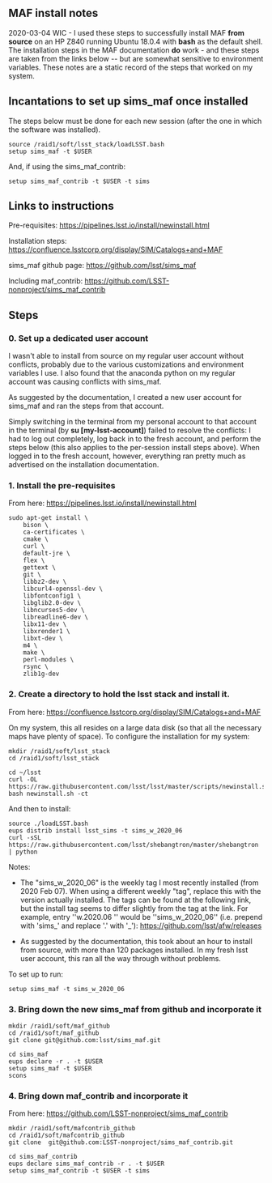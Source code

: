 ## MAF install notes ##

2020-03-04 WIC - I used these steps to successfully install MAF **from
source** on an HP Z840 running Ubuntu 18.0.4 with **bash** as the
default shell. The installation steps in the MAF documentation **do**
work - and these steps are taken from the links below -- but are
somewhat sensitive to environment variables. These notes are a static
record of the steps that worked on my system.

## Incantations to set up sims_maf once installed ##

The steps below must be done for each new session (after the one in which the software was installed).
```
source /raid1/soft/lsst_stack/loadLSST.bash  
setup sims_maf -t $USER  
```

And, if using the sims_maf_contrib:

```
setup sims_maf_contrib -t $USER -t sims  
```

## Links to instructions ##

Pre-requisites: https://pipelines.lsst.io/install/newinstall.html

Installation steps: https://confluence.lsstcorp.org/display/SIM/Catalogs+and+MAF

sims_maf github page: https://github.com/lsst/sims_maf

Including maf_contrib: https://github.com/LSST-nonproject/sims_maf_contrib 

## Steps ##

### 0. Set up a dedicated user account ###

I wasn't able to install from source on my regular user account
without conflicts, probably due to the various customizations and
environment variables I use. I also found that the anaconda python on
my regular account was causing conflicts with sims_maf. 

As suggested by the documentation, I created a new user account for
sims_maf and ran the steps from that account. 

Simply switching in the terminal from my personal account to that
account in the terminal (by **su [my-lsst-account]**) failed to
resolve the conflicts: I had to log out completely, log back in to the
fresh account, and perform the steps below (this also applies to the
per-session install steps above). When logged in to the fresh account,
however, everything ran pretty much as advertised on the installation
documentation.

### 1. Install the pre-requisites ###

From here: https://pipelines.lsst.io/install/newinstall.html

```
sudo apt-get install \
    bison \
    ca-certificates \
    cmake \
    curl \
    default-jre \
    flex \
    gettext \
    git \
    libbz2-dev \
    libcurl4-openssl-dev \
    libfontconfig1 \
    libglib2.0-dev \
    libncurses5-dev \
    libreadline6-dev \
    libx11-dev \
    libxrender1 \
    libxt-dev \
    m4 \
    make \
    perl-modules \
    rsync \
    zlib1g-dev
```

### 2. Create a directory to hold the lsst stack and install it. ###

From here: https://confluence.lsstcorp.org/display/SIM/Catalogs+and+MAF

On my system, this all resides on a large data disk (so that all the
necessary maps have plenty of space). To configure the installation
for my system:

```
mkdir /raid1/soft/lsst_stack  
cd /raid1/soft/lsst_stack  

cd ~/lsst  
curl -OL https://raw.githubusercontent.com/lsst/lsst/master/scripts/newinstall.sh  
bash newinstall.sh -ct  
```

And then to install:

```
source ./loadLSST.bash  
eups distrib install lsst_sims -t sims_w_2020_06  
curl -sSL https://raw.githubusercontent.com/lsst/shebangtron/master/shebangtron | python  
```

Notes:   
* The "sims_w_2020_06" is the weekly tag I most recently installed (from 2020 Feb 07). When using a different weekly "tag", replace this with the version actually installed. The tags can be found at the following link, but the install tag seems to differ slightly from the tag at the link. For example, entry ''w.2020.06 '' would be ''sims_w_2020_06'' (i.e. prepend with 'sims_' and replace '.' with '_'): https://github.com/lsst/afw/releases

* As suggested by the documentation, this took about an hour to install from source, with more than 120 packages installed. In my fresh lsst user account, this ran all the way through without problems. 

To set up to run:
```
setup sims_maf -t sims_w_2020_06
```

### 3. Bring down the new sims_maf from github and incorporate it ###

```
mkdir /raid1/soft/maf_github  
cd /raid1/soft/maf_github  
git clone git@github.com:lsst/sims_maf.git  

cd sims_maf  
eups declare -r . -t $USER  
setup sims_maf -t $USER  
scons  
```

### 4. Bring down maf_contrib and incorporate it ###

From here: https://github.com/LSST-nonproject/sims_maf_contrib

```
mkdir /raid1/soft/mafcontrib_github  
cd /raid1/soft/mafcontrib_github  
git clone  git@github.com:LSST-nonproject/sims_maf_contrib.git  

cd sims_maf_contrib  
eups declare sims_maf_contrib -r . -t $USER  
setup sims_maf_contrib -t $USER -t sims  
```
